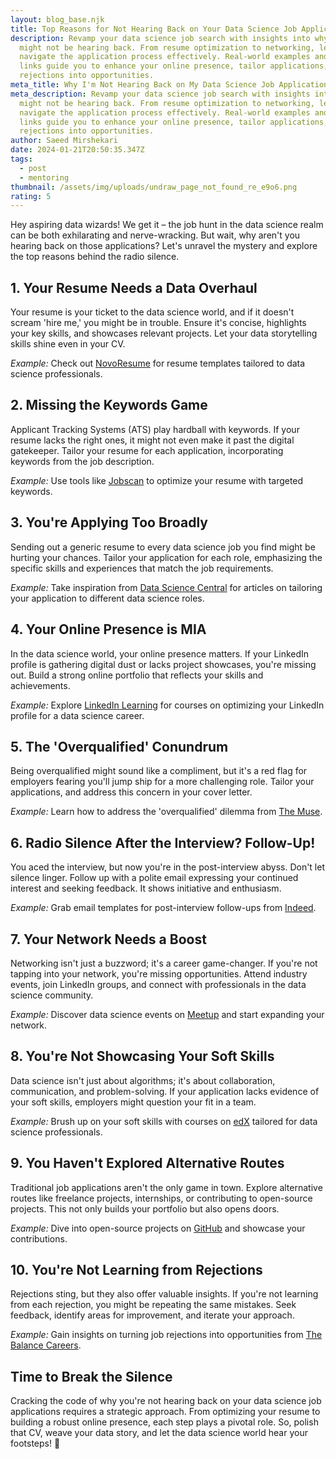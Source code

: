 ```yaml
---
layout: blog_base.njk
title: Top Reasons for Not Hearing Back on Your Data Science Job Applications
description: Revamp your data science job search with insights into why you
  might not be hearing back. From resume optimization to networking, learn to
  navigate the application process effectively. Real-world examples and useful
  links guide you to enhance your online presence, tailor applications, and turn
  rejections into opportunities.
meta_title: Why I'm Not Hearing Back on My Data Science Job Applications
meta_description: Revamp your data science job search with insights into why you
  might not be hearing back. From resume optimization to networking, learn to
  navigate the application process effectively. Real-world examples and useful
  links guide you to enhance your online presence, tailor applications, and turn
  rejections into opportunities.
author: Saeed Mirshekari
date: 2024-01-21T20:50:35.347Z
tags:
  - post
  - mentoring
thumbnail: /assets/img/uploads/undraw_page_not_found_re_e9o6.png
rating: 5
---
```



Hey aspiring data wizards! We get it – the job hunt in the data science realm can be both exhilarating and nerve-wracking. But wait, why aren't you hearing back on those applications? Let's unravel the mystery and explore the top reasons behind the radio silence.

## 1. **Your Resume Needs a Data Overhaul**
Your resume is your ticket to the data science world, and if it doesn't scream 'hire me,' you might be in trouble. Ensure it's concise, highlights your key skills, and showcases relevant projects. Let your data storytelling skills shine even in your CV.

*Example:* Check out [NovoResume](https://novoresume.com/) for resume templates tailored to data science professionals.

## 2. **Missing the Keywords Game**
Applicant Tracking Systems (ATS) play hardball with keywords. If your resume lacks the right ones, it might not even make it past the digital gatekeeper. Tailor your resume for each application, incorporating keywords from the job description.

*Example:* Use tools like [Jobscan](https://www.jobscan.co/) to optimize your resume with targeted keywords.

## 3. **You're Applying Too Broadly**
Sending out a generic resume to every data science job you find might be hurting your chances. Tailor your application for each role, emphasizing the specific skills and experiences that match the job requirements.

*Example:* Take inspiration from [Data Science Central](https://www.datasciencecentral.com/) for articles on tailoring your application to different data science roles.

## 4. **Your Online Presence is MIA**
In the data science world, your online presence matters. If your LinkedIn profile is gathering digital dust or lacks project showcases, you're missing out. Build a strong online portfolio that reflects your skills and achievements.

*Example:* Explore [LinkedIn Learning](https://www.linkedin.com/learning/) for courses on optimizing your LinkedIn profile for a data science career.

## 5. **The 'Overqualified' Conundrum**
Being overqualified might sound like a compliment, but it's a red flag for employers fearing you'll jump ship for a more challenging role. Tailor your applications, and address this concern in your cover letter.

*Example:* Learn how to address the 'overqualified' dilemma from [The Muse](https://www.themuse.com/).

## 6. **Radio Silence After the Interview? Follow-Up!**
You aced the interview, but now you're in the post-interview abyss. Don't let silence linger. Follow up with a polite email expressing your continued interest and seeking feedback. It shows initiative and enthusiasm.

*Example:* Grab email templates for post-interview follow-ups from [Indeed](https://www.indeed.com/career-advice/interviewing/sample-thank-you-letter-after-a-job-interview).

## 7. **Your Network Needs a Boost**
Networking isn't just a buzzword; it's a career game-changer. If you're not tapping into your network, you're missing opportunities. Attend industry events, join LinkedIn groups, and connect with professionals in the data science community.

*Example:* Discover data science events on [Meetup](https://www.meetup.com/) and start expanding your network.

## 8. **You're Not Showcasing Your Soft Skills**
Data science isn't just about algorithms; it's about collaboration, communication, and problem-solving. If your application lacks evidence of your soft skills, employers might question your fit in a team.

*Example:* Brush up on your soft skills with courses on [edX](https://www.edx.org/) tailored for data science professionals.

## 9. **You Haven't Explored Alternative Routes**
Traditional job applications aren't the only game in town. Explore alternative routes like freelance projects, internships, or contributing to open-source projects. This not only builds your portfolio but also opens doors.

*Example:* Dive into open-source projects on [GitHub](https://github.com/) and showcase your contributions.

## 10. **You're Not Learning from Rejections**
Rejections sting, but they also offer valuable insights. If you're not learning from each rejection, you might be repeating the same mistakes. Seek feedback, identify areas for improvement, and iterate your approach.

*Example:* Gain insights on turning job rejections into opportunities from [The Balance Careers](https://www.thebalancecareers.com/how-to-handle-job-search-rejection-2060725).

## Time to Break the Silence

Cracking the code of why you're not hearing back on your data science job applications requires a strategic approach. From optimizing your resume to building a robust online presence, each step plays a pivotal role. So, polish that CV, weave your data story, and let the data science world hear your footsteps! 🚀